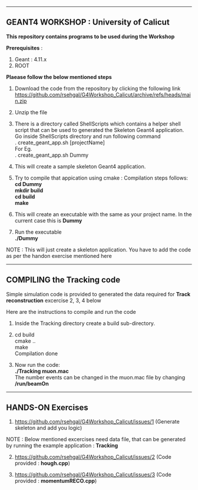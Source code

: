 --------------------------------------------------  
GEANT4 WORKSHOP : University of Calicut  
--------------------------------------------------  
  
**This repository contains programs to be used during the Workshop**  

**Prerequisites** :   
1) Geant :  4.11.x  
2) ROOT  

**Plaease follow the below mentioned steps**  
1) Download the code from the repository by clicking the following link  
   https://github.com/rsehgal/G4Workshop_Calicut/archive/refs/heads/main.zip  

2) Unzip the file  
 
3) There is a directory called ShellScripts which contains a helper shell script that can be used to generated the Skeleton Geant4 application.  
   Go inside ShellScripts directory and run following command   
   . create_geant_app.sh [projectName]  
   For Eg.    
   . create_geant_app.sh Dummy  

4) This will create a sample skeleton Geant4 application.  

5) Try to compile that appication using cmake : Compilation steps follows:  
   **cd Dummy  
   mkdir build  
   cd build  
   make**  

6) This will create an executable with the same as your project name.
   In the current case this is **Dummy**  
  
7) Run the executable  
   **./Dummy**  

NOTE : This will just create a skeleton application. You have to add the code as per the handon exercise mentioned here  

---------------------------------------------  
COMPILING the Tracking code
---------------------------------------------  
Simple simulation code is provided to generated the data required for **Track reconstruction** excercise 2, 3, 4 below  

Here are the instructions to compile and run the code 

1) Inside the Tracking directory create a build sub-directory.  

2) cd build  
   cmake ..  
   make  
   Compilation done  
   
3) Now run the code:  
   **./Tracking  muon.mac**    
   The number events can be changed in the muon.mac file by changing **/run/beamOn**  

------------------------------  
HANDS-ON Exercises  
------------------------------   

1) https://github.com/rsehgal/G4Workshop_Calicut/issues/1  (Generate skeleton and add you logic)

NOTE : Below mentioned excercises need data file, that can be generated by running the example application : **Tracking**  
     
2) https://github.com/rsehgal/G4Workshop_Calicut/issues/2  (Code provided : **hough.cpp**)  

3) https://github.com/rsehgal/G4Workshop_Calicut/issues/3  (Code provided : **momentumRECO.cpp**)  



   
